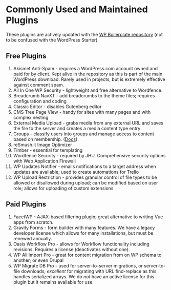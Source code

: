 # Commonly Used and Maintained Plugins

These plugins are actively updated with the [WP Boilerplate repository](https://bitbucket.org/idfivellc/wp-boilerplate/src/develop/) (not to be confused with the WordPress Starter)


## Free Plugins
 1. Akismet Anti-Spam - requires a WordPress.com account owned and paid for by client. Kept alive in the repository as this is part of the main WordPress download. Rarely used in projects, but is extremely effective against comment spam.
 2. All In One WP Security - lightweight and free alternative to Wordfence.
 3. Breadcrumb NavXT - add breadcrumbs to the theme files; requires configuration and coding
 4. Classic Editor - disables Gutenberg editor
 5. CMS Tree Page View - handy for sites with many pages and with complex nesting
 6. External Media Upload - grabs media from any external URL and saves the file to the server and creates a media content type entry
 7. Groups - classify users into groups and manage access to content based on membership. ([Docs](http://docs.itthinx.com/document/groups/))
 8. reSmush.it Image Optimizer
 9. Timber - essential for templating
 10. Wordfence Security - required by JHU. Comprehensive security options with Web Application Firewall
 11. WP Updates Notifier - emails notifications to a target address when updates are available; used to create automations for Trello
 12. WP Upload Restriction - provides granular control of file types to be allowed or disallowed during upload; can be modified based on user role; allows for uploading of custom extensions

## Paid Plugins

 1. FacetWP - AJAX-based filtering plugin; great alternative to writing Vue apps from scratch.
 2. Gravity Forms - form builder with many features. We have a legacy developer license which allows for many installations, but must be renewed annually.
 3. Oasis Workflow Pro - allows for Workflow functionality including revisions. Requires a license (deactivates without one).
 4. WP All Import Pro - great for content migration from on WP schema to another; or even Drupal
 5. WP Migrate DB Pro - used for server-to-server migrations, or server-to-file downloads; *excellent* for migrating with URL find-replace as this handles serialized arrays. We do *not* have an active license for this plugin but it remains available for use.
